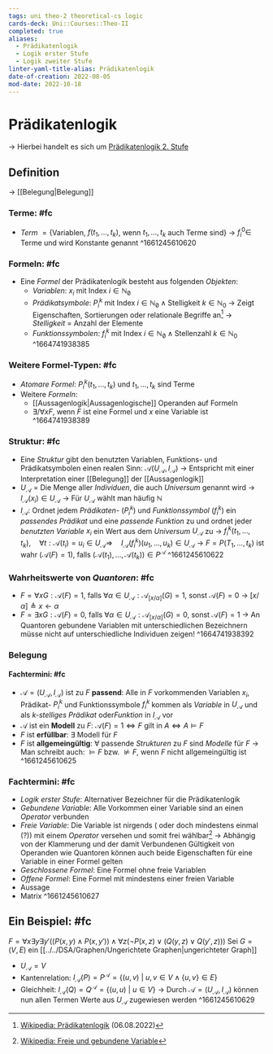 ```yaml
---
tags: uni theo-2 theoretical-cs logic
cards-deck: Uni::Courses::Theo-II
completed: true
aliases:
  - Prädikatenlogik
  - Logik erster Stufe
  - Logik zweiter Stufe
linter-yaml-title-alias: Prädikatenlogik
date-of-creation: 2022-08-05
mod-date: 2022-10-18
---
```


# Prädikatenlogik
→ Hierbei handelt es sich um [Prädikatenlogik 2. Stufe](https://de.wikipedia.org/wiki/Pr%C3%A4dikatenlogik_zweiter_Stufe)

## Definition
→ [[Belegung|Belegung]]

### Terme: #fc
- *Term* $=\{$Variablen, $f(t_1,\dots,t_k)$, wenn $t_1,\dots,t_k$ auch Terme sind$\}$
	→ $f^0_i \in$ Terme und wird Konstante genannt
^1661245610620

### Formeln: #fc
- Eine *Formel* der Prädikatenlogik besteht aus folgenden *Objekten*:
	- *Variablen*: $x_i \text{ mit Index } i\in \mathbb{N}_{\not0}$
	- *Prädikatsymbole*: $P^k_i \text{ mit Index } i \in \mathbb{N}_{\not0} \wedge \text{Stelligkeit } k \in \mathbb{N}_0$
		→ Zeigt Eigenschaften, Sortierungen oder relationale Begriffe an[^1]
		→ *Stelligkeit* = Anzahl der Elemente
	- *Funktionssymbolen*: $f^k_i \text{ mit Index } i \in \mathbb{N}_{\not0} \wedge \text{Stellenzahl } k \in \mathbb{N}_0$
^1664741938385

### Weitere Formel-Typen: #fc
- *Atomare Formel*: $P^k_i(t_1,\dots,t_k)$ und $t_1,\dots,t_k$ sind Terme
- Weitere *Formeln*:
	- [[Aussagenlogik|Aussagenlogische]] Operanden auf Formeln
	- $\exists/\forall xF$, wenn $F$ ist eine Formel und $x$ eine Variable ist
^1664741938389

### Struktur: #fc
- Eine *Struktur* gibt den benutzten Variablen, Funktions- und Prädikatsymbolen einen realen Sinn: $\mathcal{A}(U_\mathcal{A}, I_\mathcal{A})$
	→ Entspricht mit einer Interpretation einer [[Belegung]] der [[Aussagenlogik]]
- $U_\mathcal{A}$ = Die Menge aller *Individuen*, die auch *Universum* genannt wird
	→ $I_\mathcal{A}(x_i) \in U_\mathcal{A}$
	→ Für $U_\mathcal{A}$ wählt man häufig $\mathbb{N}$
- $I_\mathcal{A}$: Ordnet jedem *Prädikaten*- ($P^k_i$) und *Funktionssymbol* ($f^k_i$) ein *passendes Prädikat* und eine *passende Funktion* zu und ordnet jeder *benutzten Variable* $x_i$ ein Wert aus dem *Universum* $U_\mathcal{A}$ zu
	→ $f^k_i(t_1,\dots,t_k), \quad \forall t: \mathcal{A}(t_i) = u_i \in U_\mathcal{A} \Rightarrow \quad I_\mathcal{A}(f^k_i)(u_1, \dots, u_k) \in U_\mathcal{A}$
	→ $F = P(T_1,\dots,t_k)$ ist wahr ($\mathcal{A}(F) = 1$), falls $(\mathcal{A}(t_1),\dots,\mathcal{A}(t_k)) \in P^\mathcal{A}$
^1661245610622

### Wahrheitswerte von *Quantoren*: #fc
- $F = \forall xG: \mathcal{A}(F) = 1,$ falls $\forall \alpha \in U_\mathcal{A}: \mathcal{A}_{[x/\alpha]}(G)=1,$ sonst $\mathcal{A}(F)=0$
	→ $[x/\alpha] \triangleq x \leftarrow \alpha$
- $F=\exists xG: \mathcal{A}(F)=0,$ falls $\forall \alpha \in U_\mathcal{A}: \mathcal{A}_{[x/\alpha]}(G)=0,$ sonst $\mathcal{A}(F)=1$
	→ An Quantoren gebundene Variablen mit unterschiedlichen Bezeichnern müsse nicht auf unterschiedliche Individuen zeigen!
^1664741938392

### Belegung

#### Fachtermini: #fc
- $\mathcal{A}=(U_\mathcal{A}, I_\mathcal{A})$ ist zu $F$ **passend**: Alle in $F$ vorkommenden Variablen $x_i$, Prädikat- $P^k_i$ und Funktionssymbole $f^k_i$ kommen als *Variable* in $U_\mathcal{A}$ und als *$k$-stelliges Prädikat* oder*Funktion* in $I_\mathcal{A}$ vor
- $\mathcal{A}$ ist ein **Modell** zu $F$: $\mathcal{A}(F)=1 \Leftrightarrow F$ gilt in $A \Leftrightarrow A \vDash F$
- $F$ ist **erfüllbar**: $\exists$ Modell für $F$
- $F$ ist **allgemeingültig**: $\forall$ passende *Strukturen* zu $F$ sind *Modelle* für $F$
	→ Man schreibt auch: $\vDash F$ bzw. $\not \vDash F$, wenn $F$ nicht allgemeingültig ist
^1661245610625

### Fachtermini: #fc
- *Logik erster Stufe*: Alternativer Bezeichner für die Prädikatenlogik
- *Gebundene Variable*: Alle Vorkommen einer Variable sind an einen *Operator* verbunden
- *Freie Variable*: Die Variable ist nirgends ( oder doch mindestens einmal (?)) mit einem *Operator* versehen und somit frei wählbar[^2]
	→ Abhängig von der Klammerung und der damit Verbundenen Gültigkeit von Operanden wie Quantoren können auch beide Eigenschaften für eine Variable in einer Formel gelten
- *Geschlossene Formel*: Eine Formel ohne freie Variablen
- *Offene Formel*: Eine Formel mit mindestens einer freien Variable
- Aussage
- Matrix
^1661245610627

## Ein Beispiel: #fc
$F = \forall x \exists y \exists y'((P(x, y ) \wedge P(x, y' )) \wedge \forall z(\neg P(x, z) \vee (Q(y , z) \vee Q(y' , z)))$
Sei $G=(V,E)$ ein [[../../DSA/Graphen/Ungerichtete Graphen|ungerichteter Graph]]
- $U_\mathcal{A} = V$
- Kantenrelation: $I_\mathcal{A}(P) = P^\mathcal{A} = \{(u,v)~|~ u,v \in V \wedge \{u,v\} \in E\}$
- Gleichheit: $I_\mathcal{A}(Q) = Q^\mathcal{A} = \{(u,u) ~|~ u \in V\}$
→ Durch $\mathcal{A} = (U_\mathcal{A}, I_\mathcal{A})$ können nun allen Termen Werte aus $U_\mathcal{A}$ zugewiesen werden
^1661245610629

[^1]: [Wikipedia: Prädikatenlogik](https://de.wikipedia.org/wiki/Pr%C3%A4dikatenlogik#Pr%C3%A4dikate) (06.08.2022)
[^2]: [Wikipedia: Freie und gebundene Variable](https://de.wikipedia.org/wiki/Freie_Variable_und_gebundene_Variable)
